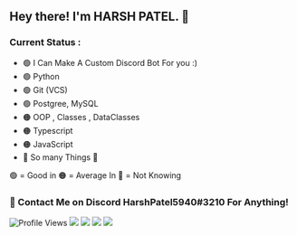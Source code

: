 <h2> Hey there! I'm HARSH PATEL. 👋 </h2>

### Current Status : 
  - 🟢 I Can Make A Custom Discord Bot For you :)
  - 🟢 Python
  - 🟢 Git (VCS)
  - 🟢 Postgree, MySQL
  - 🟠 OOP , Classes , DataClasses
  - 🟠 Typescript
  - 🟠 JavaScript
  - 🔴 So many Things 🤡

🟢 = Good in 🟠 = Average In 🔴 = Not Knowing

### 👀 Contact Me on Discord **HarshPatel5940#3210** For Anything! 

![Profile Views](https://komarev.com/ghpvc/?username=HarshPatel5940&label=Profile-Views)
[![](https://img.shields.io/static/v1?label=HARSHPATEL&logo=github&message=Follow&color=black)](https://github.com/HarshPatel5940)
[![](https://img.shields.io/static/v1?label=MyDiscordServer&logo=Discord&message=JoinNow&color=cyan)](https://discord.gg/WFVB3k5Dfq)
[![](https://img.shields.io/static/v1?label=HARSHPATEL&logo=twitter&message=Follow&color=purple)](https://twitter.com/intent/follow?screen_name=HarshPatelN1)
[![](https://img.shields.io/static/v1?label=Fiver&message=Check-my-gig&color=leafgreen)](https://www.fiverr.com/share/r90egx)

